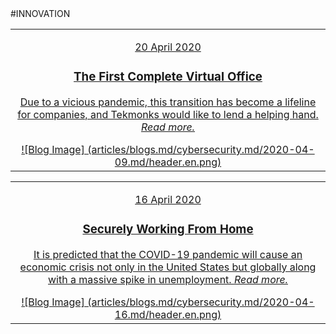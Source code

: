 <div class="bloglists" markdown="1">
#INNOVATION

|   |
|:------------:|
|<a href="/blogs/the-first-complete-virtual-office"><p class="date">20 April 2020</p><div class="bloglist"><h3>The First Complete Virtual Office</h3><p>Due to a vicious pandemic, this transition has become a lifeline for companies, and Tekmonks would like to lend a helping hand. *Read more.*</p></div> ![Blog Image] (articles/blogs.md/cybersecurity.md/2020-04-09.md/header.en.png)</a>|

|   |
|:------------:|
|<a href="/blogs/securely-working-from-home"><p class="date">16 April 2020</p><div class="bloglist"><h3>Securely Working From Home</h3><p>It is predicted that the COVID-19 pandemic will cause an economic crisis not only in the United States but globally along with a massive spike in unemployment. *Read more.*</p></div> ![Blog Image] (articles/blogs.md/cybersecurity.md/2020-04-16.md/header.en.png)</a>|
</div>